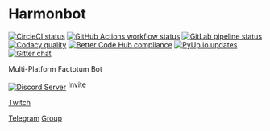 # Harmonbot

[![CircleCI status](https://circleci.com/gh/Harmon758/Harmonbot.svg?style=svg)](https://circleci.com/gh/Harmon758/Harmonbot)
[![GitHub Actions workflow status](https://github.com/Harmon758/Harmonbot/workflows/Platforms/badge.svg?branch=rewrite)](https://github.com/Harmon758/Harmonbot/actions)
[![GitLab pipeline status](https://gitlab.com/Harmon758/Harmonbot/badges/rewrite/pipeline.svg)](https://gitlab.com/Harmon758/Harmonbot/commits/rewrite)
[![Codacy quality](https://api.codacy.com/project/badge/Grade/38a8ff62492d438cb1fd1f2a77cebb2a)](https://app.codacy.com/project/Harmon758/Harmonbot/dashboard)
[![Better Code Hub compliance](https://bettercodehub.com/edge/badge/Harmon758/Harmonbot?branch=rewrite)](https://bettercodehub.com/results/Harmon758/Harmonbot)
[![PyUp.io updates](https://pyup.io/repos/github/Harmon758/Harmonbot/shield.svg)](https://pyup.io/repos/github/Harmon758/Harmonbot/)
[![Gitter chat](https://badges.gitter.im/Harmonbot/Lobby.svg)](https://gitter.im/Harmonbot/Lobby)

Multi-Platform Factotum Bot

<a href="https://discord.gg/MNAVKMd"><img src="https://discordapp.com/api/guilds/147208000132743168/embed.png?style=banner2" alt="Discord Server" align="middle" /></a>
[Invite](https://discordapp.com/oauth2/authorize?client_id=160674537418129409&scope=bot)

[Twitch](https://www.twitch.tv/harmonbot)

[Telegram](https://t.me/harmon_bot) [Group](https://t.me/joinchat/AAAAAAuABgo_g6xutkZYrg)
